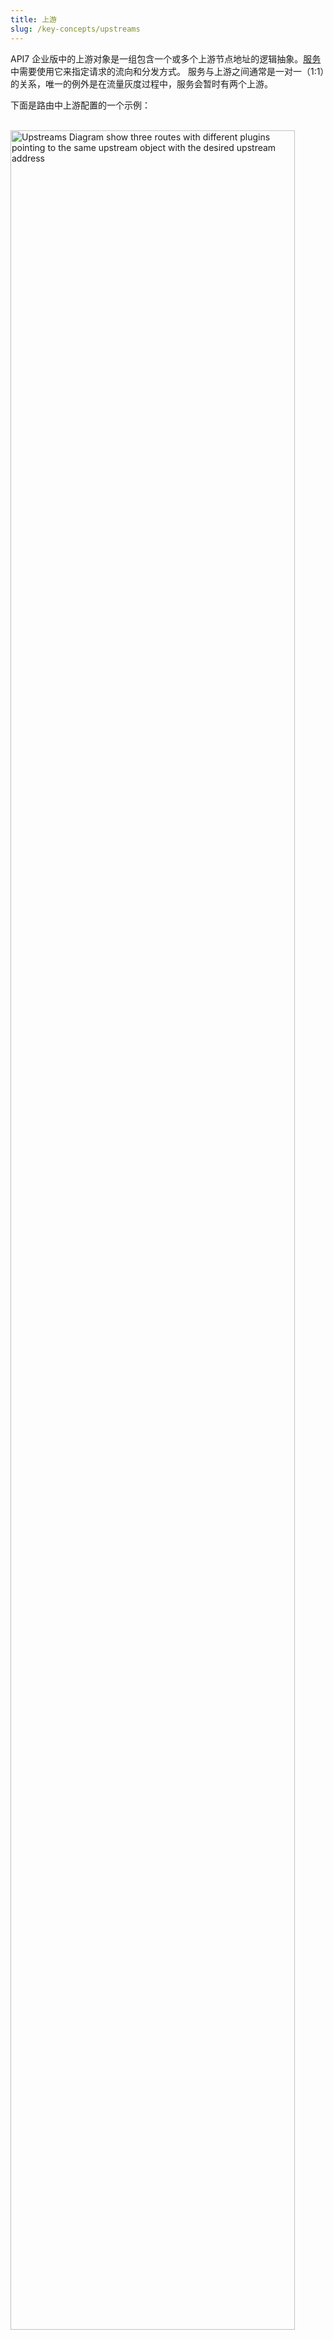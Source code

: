 ```yaml
---
title: 上游
slug: /key-concepts/upstreams
---
```


API7 企业版中的上游对象是一组包含一个或多个上游节点地址的逻辑抽象。[服务](./services.md)中需要使用它来指定请求的流向和分发方式。
服务与上游之间通常是一对一（1:1）的关系，唯一的例外是在流量灰度过程中，服务会暂时有两个上游。

下面是路由中上游配置的一个示例：

<br />
<div style={{textAlign: 'center'}}>
<img src="https://static.apiseven.com/uploads/2024/03/19/l41chml4_%E4%B8%8A%E6%B8%B8%E6%A6%82%E5%BF%B5.png"
    alt="Upstreams Diagram show three routes with different plugins pointing to the same upstream object with the desired upstream address"
    width="95%" />
</div>
<br />

:::warning

如果你熟悉 Apache APISIX，请务必注意上游和服务之间的关系与 API7 企业版中的不同。

:::

## 服务发现

虽然可以直接静态配置上游节点地址，但在基于微服务的架构中，上游节点地址通常是动态分配的。因此在自动扩展、故障和更新过程中，上游节点地址会发生变化。在这种情况下，静态配置上游节点地址并不理想。 

这时，服务发现功能就派上用场了。它描述了自动检测可用上游节点的过程，并将其地址保存在数据库（服务注册中心）中，供用户参考。这样，API7 企业版就能随时通过服务注册中心获取最新的上游节点列表，确保所有请求都能转发到健康的上游节点。

API7 企业版支持与 Kubernetes 服务发现的集成。更多服务注册中心也即将推出，如 Consul、Eureka、Nacos 等。

## 上游节点健康检查

API7 企业版提供主动和被动健康检查选项，以探测上游节点是否在线（又称健康）。不健康的上游节点将被忽略，直到它们恢复并再次被视为健康节点。

## 运行时配置

上游节点和服务发现均属于运行时配置。这是因为当同一服务版本发布到不同网关组时，它们的值可能会有所不同，而且用户可以在网关组内直接进行编辑。
